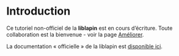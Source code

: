 
# Introduction #

Ce tutoriel non-officiel de la **liblapin** est en cours d’écriture.
Toute collaboration est la bienvenue - voir la page [Améliorer](extend).

La documentation « officielle » de la liblapin est [disponible ici](https://intra.epitech.eu/e-learning/#!/semester-1/B1-Infographie/cours-LibLapin-&-Documentation/Manuel).
